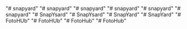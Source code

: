"# snapyard" 
"# snapyard" 
"# snapyard" 
"# snapyard" 
"# snapyard" 
"# snapyard" 
"# SnapYsard" 
"# SnapYsard" 
"# SnapYard" 
"# SnapYard" 
"# FotoHUb" 
"# FotoHUb" 
"# FotoHub" 
"# FotoHub" 
